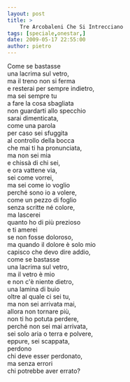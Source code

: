 ```yaml
---
layout: post
title: >
    Tre Arcobaleni Che Si Intrecciano
tags: [speciale,onestar,]
date: 2009-05-17 22:55:00
author: pietro
---
```

Come se bastasse<br/>una lacrima sul vetro,<br/>ma il treno non si ferma<br/>e resterai per sempre indietro,<br/>ma sei sempre tu<br/>a fare la cosa sbagliata<br/>non guardarti allo specchio<br/>sarai dimenticata,<br/>come una parola<br/>per caso sei sfuggita<br/>al controllo della bocca<br/>che mai ti ha pronunciata,<br/>ma non sei mia<br/>e chissà di chi sei,<br/>e ora vattene via,<br/>sei come vorrei,<br/>ma sei come io voglio<br/>perché sono io a volere,<br/>come un pezzo di foglio<br/>senza scritte né colore,<br/>ma lascerei<br/>quanto ho di più prezioso<br/>e ti amerei<br/>se non fosse doloroso,<br/>ma quando il dolore è solo mio<br/>capisco che devo dire addio,<br/>come se bastasse<br/>una lacrima sul vetro,<br/>ma il vetro è mio<br/>e non c'è niente dietro,<br/>una lamina di buio<br/>oltre al quale ci sei tu,<br/>ma non sei arrivata mai,<br/>allora non tornare più,<br/>non ti ho potuta perdere,<br/>perché non sei mai arrivata,<br/>sei solo aria o terra e polvere,<br/>eppure, sei scappata,<br/>perdono<br/>chi deve esser perdonato,<br/>ma senza errori<br/>chi potrebbe aver errato?
